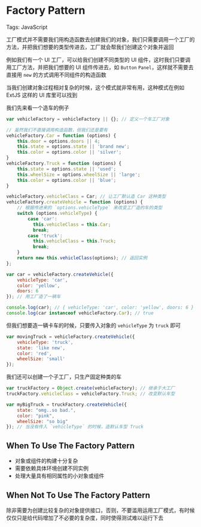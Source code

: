 # Factory Pattern

Tags: JavaScript

工厂模式并不需要我们用构造函数去创建我们的对象，我们只需要调用一个工厂的方法，并把我们想要的类型传进去，工厂就会帮我们创建这个对象并返回

例如我们有一个 UI 工厂，可以给我们创建不同类型的 UI 组件，这时我们只要调用工厂方法，并把我们想要的 UI 组件传进去，如 `Button` `Panel`，这样就不需要去直接用 `new` 的方式调用不同组件的构造函数

当我们创建对象过程相对复杂的时候，这个模式就非常有用，这种模式在例如 ExtJS 这样的 UI 库里可以找到

我们先来看一个造车的例子

```javascript
var vehicleFactory = vehicleFactory || {}; // 定义一个车工厂对象

// 虽然我们不直接调用构造函数，但我们还是要有
vehicleFactory.Car = function (options) {
    this.door = options.doors || 4;
    this.state = options.state || 'brand new';
    this.color = options.color || 'silver';
}
vehicleFactory.Truck = function (options) {
    this.state = options.state || 'used';
    this.wheelSize = options.wheelSize || 'large';
    this.color = options.color || 'blue';
}

vehicleFactory.vehicleClass = Car; // 让工厂默认造 Car 这种类型
vehicleFactory.createVehicle = function (options) {
    // 根据传进来的 `options.vehicleType` 来改变工厂造的车的类型
    switch (options.vehicleType) {
        case 'car':
          this.vehicleClass = this.Car;
          break;
        case 'truck':
          this.vehicleClass = this.Truck;
          break;
    }
    return new this.vehicleClass(options); // 返回实例
};

var car = vehicleFactory.createVehicle({
    vehicleType: 'car',
    color: 'yellow',
    doors: 6
}); // 用工厂造了一辆车

console.log(car); // { vehicleType: 'car', color: 'yellow', doors: 6 }
console.log(car instanceof vehicleFactory.Car); // true
```

但我们想要造一辆卡车的时候，只要传入对象的 `vehicleType` 为 `truck` 即可

```javascript
var movingTruck = vehicleFactory.createVehicle({
    vehicleType: 'truck',
    state: 'like new',
    color: 'red',
    wheelSize: 'small' 
});
```

我们还可以创建一个子工厂，只生产固定种类的车

```javascript
var truckFactory = Object.create(vehicleFactory); // 继承于大工厂
truckFactory.vehicleClass = vehicleFactory.Truck; // 改变默认车型

var myBigTruck = truckFactory.createVehicle({
    state: "omg..so bad.",
    color: "pink",
    wheelSize: "so big" 
}); // 当没有传入 `vehicleType` 的时候，造默认车型 Truck
```

## When To Use The Factory Pattern

- 对象或组件的构建十分复杂
- 需要依赖具体环境创建不同实例
- 处理大量具有相同属性的小对象或组件

## When Not To Use The Factory Pattern

除非需要为创建比较复杂的对象提供接口，否则，不要滥用运用工厂模式，有时候仅仅只是给代码增加了不必要的复杂度，同时使得测试难以运行下去